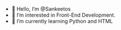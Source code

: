 - 👋 Hello, I’m @Sankeetos
- 👀 I’m interested in Front-End Development.
- 🌱 I’m currently learning Python and HTML


<!---
Sankeetos/Sankeetos is a ✨ special ✨ repository because its `README.md` (this file) appears on your GitHub profile.
You can click the Preview link to take a look at your changes.
--->
